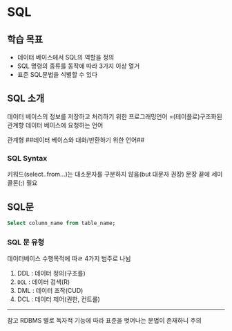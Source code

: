 # SQL

## 학습 목표
- 데이터 베이스에서 SQL의 역할을 정의
- SQL 명령의 종류를 동작에 따라 3가지 이상 열거
- 표준 SQL문법을 식별할 수 있다


## SQL 소개
데이터 베이스의 정보를 저장하고 처리하기 위한 프로그래밍언어
=(테이플로)구조화된 관계향 데이터 베이스에 요청하는 언어

관계형 ##데이터 베이스와 대화/반환하기 위한 언어##

### SQL Syntax
키워드(select..from...)는 대소문자를 구분하지 않음(but 대문자 권장)
문장 끝에 세미콜론(;) 필요


## SQL문

```SQL
Select column_name from table_name;
```

### SQL 문 유형
데이터베이스 수행목적에 따ㄹ 4가지 범주로 나뉨
1. DDL : 데이터 정의(구조를)
2. `DQL` : 데이터 검색(R)
3. DML : 데이터 조작(CUD)
4. DCL : 데이터 제어(권한, 컨트롤)

---
참고
RDBMS 별로 독자적 기능에 따라 표준을 벗어나는 문법이 존재하니 주의


